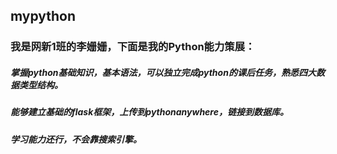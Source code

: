 ## mypython
### 我是网新1班的李姗姗，下面是我的Python能力策展：
##### 掌握python基础知识，基本语法，可以独立完成python的课后任务，熟悉四大数据类型结构。
##### 能够建立基础的flask框架，上传到pythonanywhere，链接到数据库。
##### 学习能力还行，不会靠搜索引擎。
